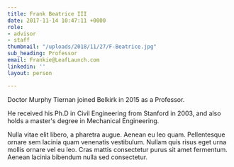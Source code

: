 ```yaml
---
title: Frank Beatrice III
date: 2017-11-14 10:47:11 +0000
role:
- advisor
- staff
thumbnail: "/uploads/2018/11/27/F-Beatrice.jpg"
sub_heading: Professor
email: Frankie@LeafLaunch.com
linkedin: ''
layout: person

---
```

Doctor Murphy Tiernan joined Belkirk in 2015 as a Professor.

He received his Ph.D in Civil Engineering from Stanford in 2003, and also holds a master's degree in Mechanical Engineering.

Nulla vitae elit libero, a pharetra augue. Aenean eu leo quam. Pellentesque ornare sem lacinia quam venenatis vestibulum. Nullam quis risus eget urna mollis ornare vel eu leo. Cras mattis consectetur purus sit amet fermentum. Aenean lacinia bibendum nulla sed consectetur.
